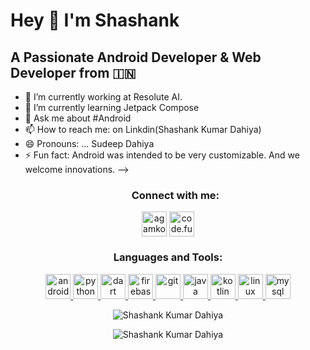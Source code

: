 # Hey 👋 I'm Shashank 
## A Passionate Android Developer & Web Developer from :india:




- 🔭 I’m currently working at Resolute AI.
- 🌱 I’m currently learning Jetpack Compose
- 💬 Ask me about #Android 
- 📫 How to reach me:  on Linkdin(Shashank Kumar Dahiya)
- 😄 Pronouns: ... Sudeep Dahiya
- ⚡ Fun fact: Android was intended to be very customizable. And we welcome innovations.
-->
      <p align="center" >
   <h3 align="center">Connect with me:</h3>
</p>

<p align="center">  <a href="https://www.linkedin.com/in/shashank-kumar-dahiya-552b32198/?trk=public_profile_samename_profile_profile-result-card_result-card_full-click&originalSubdomain=in" target="blank"><img align="middle" src="https://cdn2.iconfinder.com/data/icons/social-media-applications/64/social_media_applications_14-linkedin-512.png" alt="agamkoradiya" height="40" width="40" /></a> 
<a href="https://www.instagram.com/127.0.0.1_anonymous/?hl=en" target="blank"><img align="middle" src="https://cdn4.iconfinder.com/data/icons/logos-and-brands/512/173_Instagram_logo_logos-512.png" alt="code.fun" height="40" width="40" /></a></p>

<h3 align="center">Languages and Tools:</h3>
   



<p align="center">  <a href="https://developer.android.com" target="_blank"> <img src="https://cdn2.iconfinder.com/data/icons/free-1/128/Android__logo__robot-128.png" alt="android" width="40" height="40"/> </a> <a href="https://www.python.org/" target="_blank"> <img src="https://cdn4.iconfinder.com/data/icons/logos-and-brands/512/267_Python_logo-128.png" alt="python" width="40" height="40"/> </a> <a href="https://dart.dev" target="_blank"> <img src="https://www.vectorlogo.zone/logos/dartlang/dartlang-icon.svg" alt="dart" width="40" height="40"/> </a> <a href="https://firebase.google.com/" target="_blank"> <img src="https://www.vectorlogo.zone/logos/firebase/firebase-icon.svg" alt="firebase" width="40" height="40"/> </a> <a href="https://flutter.dev" target="_blank">  </a> <a href="https://git-scm.com/" target="_blank"> <img src="https://www.vectorlogo.zone/logos/git-scm/git-scm-icon.svg" alt="git" width="40" height="40"/> </a> <a href="https://www.java.com" target="_blank"> <img src="https://cdn4.iconfinder.com/data/icons/logos-and-brands/512/181_Java_logo_logos-128.png" alt="java" width="40" height="40"/> </a> <a href="https://kotlinlang.org" target="_blank"> <img src="https://www.vectorlogo.zone/logos/kotlinlang/kotlinlang-icon.svg" alt="kotlin" width="40" height="40"/> </a> <a href="https://www.linux.org/" target="_blank"> <img src="https://cdn3.iconfinder.com/data/icons/logos-brands-3/24/logo_brand_brands_logos_linux-512.png" alt="linux" width="40" height="40"/> </a> <a href="https://www.mysql.com/" target="_blank"> <img src="https://cdn4.iconfinder.com/data/icons/logos-3/181/MySQL-256.png" alt="mysql" width="40" height="40"/> </a> </p>

<p align="center"><img align="center" src="https://github-readme-stats.vercel.app/api?username=Sudeep152&show_icons=true&theme=radical" alt="Shashank Kumar Dahiya" /></p>
<p align="center"><img align="center" src="https://github-readme-stats.vercel.app/api/top-langs/?username=Sudeep152&show_icons=true&theme=radical" alt="Shashank Kumar Dahiya" /></p>
